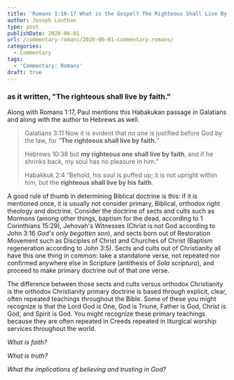 ```yaml
---
title: 'Romans 1:16-17 What is the Gospel? The Righteous Shall Live By Faith! [Part 7]'
author: Joseph Louthan
type: post
publishDate: 2020-06-01
url: /commentary-romans/2020-06-01-commentary-romans/
categories:
  - Commentary
tags:
  - 'Commentary: Romans'
draft: true
---
```


### as it written, "The righteous shall live by faith."

Along with Romans 1:17, Paul mentions this Habakukan passage in Galatians and along with the author to Hebrews as well.

> Galatians 3:11 Now it is evident that no one is justified before God by the law, for “**The righteous shall live by faith.**”
>
> Hebrews 10:38 but **my righteous one shall live by faith**, and if he shrinks back, my soul has no pleasure in him.”
>
> Habakkuk 2:4 “Behold, his soul is puffed up; it is not upright within him, but the **righteous shall live by his faith**.

A good rule of thumb in determining Biblical doctrine is this: if it is mentioned once, it is usually not consider primary, Biblical, orthodox right theology and doctrine. Consider the doctrine of sects and cults such as Mormons (among other things, baptism for the dead, according to 1 Corinthians 15:29), Jehovah's Witnesses (Christ is not God according to John 3:16 *God's only begotten son*), and sects born out of Restoration Movement such as Disciples of Christ and Churches of Christ (Baptism regeneration according to John 3:5). Sects and cults out of Christianity all have this one thing in common: take a standalone verse, not repeated nor confirmed anywhere else in Scripture (antithesis of *Sola scriptura*), and proceed to make primary doctrine out of that one verse.

The difference between those sects and cults versus orthodox Christianity is the orthodox Christianity primary doctrine is based through explicit, clear, often repeated teachings throughout the  Bible. Some of these you might recognize is that the Lord God is One, God is Triune, Father is God, Christ is God, and Spirit is God. You might recognize these primary teachings because they are often repeated in Creeds repeated in liturgical worship services throughout the world.

*What is faith?*

*What is truth?*

*What the implications of believing and trusting in God?*

